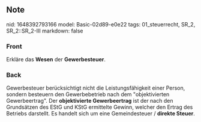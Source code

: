 ## Note
nid: 1648392793166
model: Basic-02d89-e0e22
tags: 01_steuerrecht, SR_2, SR_2::SR_2-III
markdown: false

### Front
Erkläre das <b>Wesen</b> der <b>Gewerbesteuer</b>.

### Back
Gewerbesteuer berücksichtigt nicht die Leistungsfähigkeit einer
Person, sondern besteuern den Gewerbebetrieb nach dem
"objektivierten Gewerbeertrag". Der <b>objektivierte
Gewerbeertrag</b> ist der nach den Grundsätzen des EStG und KStG
ermittelte Gewinn, welcher den Ertrag des Betriebs darstellt. Es
handelt sich um eine Gemeindesteuer / <b>direkte Steuer</b>.
